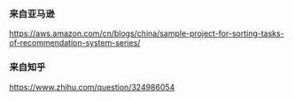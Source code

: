 ### 来自亚马逊
  https://aws.amazon.com/cn/blogs/china/sample-project-for-sorting-tasks-of-recommendation-system-series/

### 来自知乎
  https://www.zhihu.com/question/324986054
